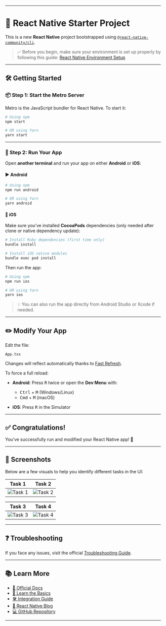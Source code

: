 
---

# 🚀 React Native Starter Project

This is a new **React Native** project bootstrapped using [`@react-native-community/cli`](https://github.com/react-native-community/cli).

> ✅ Before you begin, make sure your environment is set up properly by following this guide: [React Native Environment Setup](https://reactnative.dev/docs/set-up-your-environment)

---

## 🛠️ Getting Started

### 📦 Step 1: Start the Metro Server

Metro is the JavaScript bundler for React Native. To start it:

```bash
# Using npm
npm start

# OR using Yarn
yarn start
```

---

### 📱 Step 2: Run Your App

Open **another terminal** and run your app on either **Android** or **iOS**:

#### ▶ Android

```bash
# Using npm
npm run android

# OR using Yarn
yarn android
```

#### 🍎 iOS

Make sure you've installed **CocoaPods** dependencies (only needed after clone or native dependency update):

```bash
# Install Ruby dependencies (first time only)
bundle install

# Install iOS native modules
bundle exec pod install
```

Then run the app:

```bash
# Using npm
npm run ios

# OR using Yarn
yarn ios
```

> 💡 You can also run the app directly from Android Studio or Xcode if needed.

---

## ✏️ Modify Your App

Edit the file:

```
App.tsx
```

Changes will reflect automatically thanks to [Fast Refresh](https://reactnative.dev/docs/fast-refresh).

To force a full reload:

* **Android**: Press <kbd>R</kbd> twice or open the **Dev Menu** with:

  * <kbd>Ctrl</kbd> + <kbd>M</kbd> (Windows/Linux)
  * <kbd>Cmd</kbd> + <kbd>M</kbd> (macOS)
* **iOS**: Press <kbd>R</kbd> in the Simulator

---

## ✅ Congratulations!

You’ve successfully run and modified your React Native app! 🎉

---

## 📸 Screenshots

Below are a few visuals to help you identify different tasks in the UI:

| Task 1                                                                                     | Task 2                                                                                     |
| ------------------------------------------------------------------------------------------ | ------------------------------------------------------------------------------------------ |
| ![Task 1](https://github.com/user-attachments/assets/6bb3234a-d6ab-4502-a532-65a15a4a5358) | ![Task 2](https://github.com/user-attachments/assets/2c0b08ca-6308-4ae1-a90e-cd0447a19aa3) |

| Task 3                                                                                     | Task 4                                                                                     |
| ------------------------------------------------------------------------------------------ | ------------------------------------------------------------------------------------------ |
| ![Task 3](https://github.com/user-attachments/assets/0a283c0d-8f52-485b-b144-776f91d9905f) | ![Task 4](https://github.com/user-attachments/assets/5d190e0d-e7a3-4b77-9aab-a1b113596dd4) |

---

## ❓ Troubleshooting

If you face any issues, visit the official [Troubleshooting Guide](https://reactnative.dev/docs/troubleshooting).

---

## 📚 Learn More

* [📘 Official Docs](https://reactnative.dev/docs/getting-started)
* [🧠 Learn the Basics](https://reactnative.dev/docs/tutorial)
* [🛠 Integration Guide](https://reactnative.dev/docs/integration-with-existing-apps)
* [📢 React Native Blog](https://reactnative.dev/blog)
* [💻 GitHub Repository](https://github.com/facebook/react-native)

---


